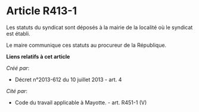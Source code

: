 # Article R413-1

Les statuts du syndicat sont déposés à la mairie de la localité où le syndicat est établi. 

Le maire communique ces statuts au procureur de la République.

**Liens relatifs à cet article**

_Créé par_:

  - Décret n°2013-612 du 10 juillet 2013 - art. 4

_Cité par_:

  - Code du travail applicable à Mayotte. - art. R451-1 (V)
